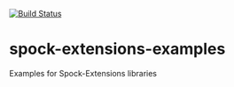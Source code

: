 [![Build Status](https://travis-ci.org/nikolaylagutko/spock-extensions-examples.svg?branch=master)](https://travis-ci.org/nikolaylagutko/spock-extensions-examples)

# spock-extensions-examples
Examples for Spock-Extensions libraries

